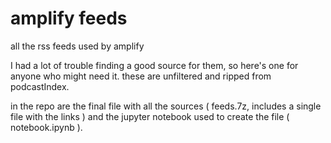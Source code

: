 # amplify feeds
all the rss feeds used by amplify

I had a lot of trouble finding a good source for them, so here's one for anyone who might need it. 
these are unfiltered and ripped from podcastIndex.

in the repo are the final file with all the sources ( feeds.7z, includes a single file with the links ) and the jupyter notebook used to create the file ( notebook.ipynb ).
